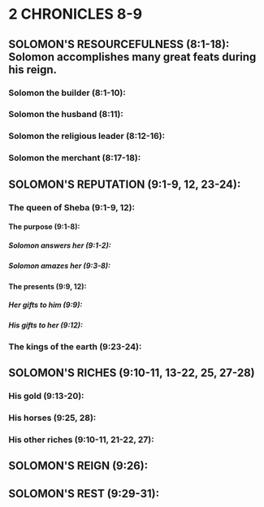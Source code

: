 ---
---
# 2 CHRONICLES 8-9 
## SOLOMON\'S RESOURCEFULNESS (8:1-18): Solomon accomplishes many great feats during his reign. 
###  Solomon the builder (8:1-10): 
###  Solomon the husband (8:11): 
###  Solomon the religious leader (8:12-16): 
###  Solomon the merchant (8:17-18): 
## SOLOMON\'S REPUTATION (9:1-9, 12, 23-24): 
###  The queen of Sheba (9:1-9, 12): 
####  The purpose (9:1-8): 
#####  Solomon answers her (9:1-2): 
#####  Solomon amazes her (9:3-8): 
####  The presents (9:9, 12): 
#####  Her gifts to him (9:9): 
#####  His gifts to her (9:12): 
###  The kings of the earth (9:23-24): 
## SOLOMON\'S RICHES (9:10-11, 13-22, 25, 27-28) 
###  His gold (9:13-20): 
###  His horses (9:25, 28): 
###  His other riches (9:10-11, 21-22, 27): 
## SOLOMON\'S REIGN (9:26): 
## SOLOMON\'S REST (9:29-31): 
